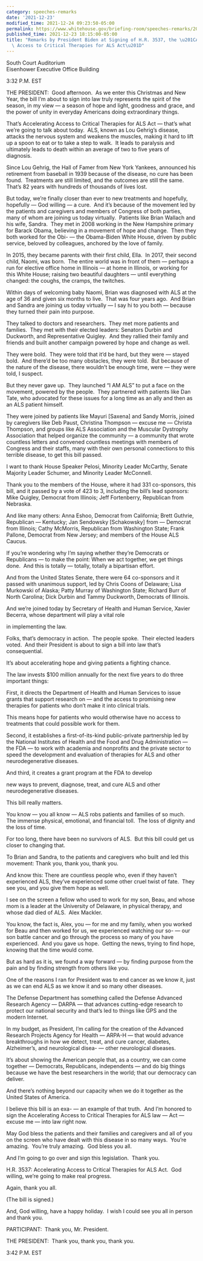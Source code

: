 ```yaml
---
category: speeches-remarks
date: '2021-12-23'
modified_time: 2021-12-24 09:23:50-05:00
permalink: https://www.whitehouse.gov/briefing-room/speeches-remarks/2021/12/23/remarks-by-president-biden-at-signing-of-h-r-3537-the-accelerating-access-to-critical-therapies-for-als-act/
published_time: 2021-12-23 18:15:00-05:00
title: "Remarks by President Biden at Signing of H.R. 3537, the \u201CAccelerating\
  \ Access to Critical Therapies for ALS Act\u201D"
---
```

 
South Court Auditorium  
Eisenhower Executive Office Building

3:32 P.M. EST

THE PRESIDENT:  Good afternoon.  As we enter this Christmas and New
Year, the bill I’m about to sign into law truly represents the spirit of
the season, in my view — a season of hope and light, goodness and grace,
and the power of unity in everyday Americans doing extraordinary
things. 

That’s Accelerating Access to Critical Therapies for ALS Act — that’s
what we’re going to talk about today.  ALS, known as Lou Gehrig’s
disease, attacks the nervous system and weakens the muscles, making it
hard to lift up a spoon to eat or to take a step to walk.  It leads to
paralysis and ultimately leads to death within an average of two to five
years of diagnosis. 

Since Lou Gehrig, the Hall of Famer from New York Yankees, announced his
retirement from baseball in 1939 because of the disease, no cure has
been found.  Treatments are still limited, and the outcomes are still
the same.  That’s 82 years with hundreds of thousands of lives lost. 

But today, we’re finally closer than ever to new treatments and
hopefully, hopefully — God willing — a cure.  And it’s because of the
movement led by the patients and caregivers and members of Congress of
both parties, many of whom are joining us today virtually.  Patients
like Brian Wallach and his wife, Sandra.  They met in 2008 working in
the New Hampshire primary for Barack Obama, believing in a movement of
hope and change.  Then they both worked for the Obi- — the Obama-Biden
White House, driven by public service, beloved by colleagues, anchored
by the love of family. 

In 2015, they became parents with their first child, Ella.  In 2017,
their second child, Naomi, was born.  The entire world was in front of
them — perhaps a run for elective office home in Illinois — at home in
Illinois, or working for this White House; raising two beautiful
daughters — until everything changed: the coughs, the cramps, the
twitches. 

Within days of welcoming baby Naomi, Brian was diagnosed with ALS at the
age of 36 and given six months to live.  That was four years ago.  And
Brian and Sandra are joining us today virtually — I say hi to you both —
because they turned their pain into purpose.

They talked to doctors and researchers.  They met more patients and
families.  They met with their elected leaders: Senators Durbin and
Duckworth, and Representative Quigley.  And they rallied their family
and friends and built another campaign powered by hope and change as
well. 

They were bold.  They were told that it’d be hard, but they were —
stayed bold.  And there’d be too many obstacles, they were told.  But
because of the nature of the disease, there wouldn’t be enough time,
were — they were told, I suspect. 

But they never gave up.  They launched “I AM ALS” to put a face on the
movement, powered by the people.  They partnered with patients like Dan
Tate, who advocated for these issues for a long time as an ally and then
as an ALS patient himself. 

They were joined by patients like Mayuri \[Saxena\] and Sandy Morris,
joined by caregivers like Deb Paust, Christina Thompson — excuse me —
Christa Thompson, and groups like ALS Association and the Muscular
Dystrophy Association that helped organize the community — a community
that wrote countless letters and convened countless meetings with
members of Congress and their staffs, many with their own personal
connections to this terrible disease, to get this bill passed. 

I want to thank House Speaker Pelosi, Minority Leader McCarthy, Senate
Majority Leader Schumer, and Minority Leader McConnell.

Thank you to the members of the House, where it had 331 co-sponsors,
this bill, and it passed by a vote of 423 to 3, including the bill’s
lead sponsors: Mike Quigley, Democrat from Illinois; Jeff Fortenberry,
Republican from Nebraska.

And like many others: Anna Eshoo, Democrat from California; Brett
Guthrie, Republican — Kentucky; Jan Sendowsky \[Schakowsky\] from —
Democrat from Illinois; Cathy McMorris, Republican from Washington
State; Frank Pallone, Democrat from New Jersey; and members of the House
ALS Caucus.

If you’re wondering why I’m saying whether they’re Democrats or
Republicans — to make the point: When we act together, we get things
done.  And this is totally — totally, totally a bipartisan effort.

And from the United States Senate, there were 64 co-sponsors and it
passed with unanimous support, led by Chris Coons of Delaware; Lisa
Murkowski of Alaska; Patty Murray of Washington State; Richard Burr of
North Carolina; Dick Durbin and Tammy Duckworth, Democrats of Illinois.

And we’re joined today by Secretary of Health and Human Service, Xavier
Becerra, whose department will play a vital role

in implementing the law.

Folks, that’s democracy in action.  The people spoke.  Their elected
leaders voted.  And their President is about to sign a bill into law
that’s consequential.

It’s about accelerating hope and giving patients a fighting chance.

The law invests $100 million annually for the next five years to do
three important things:

First, it directs the Department of Health and Human Services to issue
grants that support research on — and the access to promising new
therapies for patients who don’t make it into clinical trials.

This means hope for patients who would otherwise have no access to
treatments that could possible work for them.

Second, it establishes a first-of-its-kind public-private partnership
led by the National Institutes of Health and the Food and Drug
Administration — the FDA — to work with academia and nonprofits and the
private sector to speed the development and evaluation of therapies for
ALS and other neurodegenerative diseases.

And third, it creates a grant program at the FDA to develop

new ways to prevent, diagnose, treat, and cure ALS and other
neurodegenerative diseases.

This bill really matters.

You know — you all know — ALS robs patients and families of so much. 
The immense physical, emotional, and financial toll.  The loss of
dignity and the loss of time.

For too long, there have been no survivors of ALS.  But this bill could
get us closer to changing that.

To Brian and Sandra, to the patients and caregivers who built and led
this movement: Thank you, thank you, thank you.

And know this: There are countless people who, even if they haven’t
experienced ALS, they’ve experienced some other cruel twist of fate. 
They see you, and you give them hope as well.

I see on the screen a fellow who used to work for my son, Beau, and
whose mom is a leader at the University of Delaware, in physical
therapy, and whose dad died of ALS.  Alex Mackler.

You know, the fact is, Alex, you — for me and my family, when you worked
for Beau and then worked for us, we experienced watching our so- — our
son battle cancer and go through the process so many of you have
experienced.  And you gave us hope.  Getting the news, trying to find
hope, knowing that the time would come. 

But as hard as it is, we found a way forward — by finding purpose from
the pain and by finding strength from others like you.

One of the reasons I ran for President was to end cancer as we know it,
just as we can end ALS as we know it and so many other diseases.

The Defense Department has something called the Defense Advanced
Research Agency — DARPA — that advances cutting-edge research to protect
our national security and that’s led to things like GPS and the modern
Internet.

In my budget, as President, I’m calling for the creation of the Advanced
Research Projects Agency for Health — ARPA-H — that would advance
breakthroughs in how we detect, treat, and cure cancer, diabetes,
Alzheimer’s, and neurological disea- — other neurological diseases.

It’s about showing the American people that, as a country, we can come
together — Democrats, Republicans, independents — and do big things
because we have the best researchers in the world; that our democracy
can deliver.

And there’s nothing beyond our capacity when we do it together as the
United States of America.

I believe this bill is an exa- — an example of that truth.  And I’m
honored to sign the Accelerating Access to Critical Therapies for ALS
law — Act — excuse me — into law right now.

May God bless the patients and their families and caregivers and all of
you on the screen who have dealt with this disease in so many ways. 
You’re amazing.  You’re truly amazing.  God bless you all.

And I’m going to go over and sign this legislation.  Thank you.

H.R. 3537: Accelerating Access to Critical Therapies for ALS Act.  God
willing, we’re going to make real progress. 

Again, thank you all. 

(The bill is signed.)

And, God willing, have a happy holiday.  I wish I could see you all in
person and thank you.

PARTICIPANT:  Thank you, Mr. President.

THE PRESIDENT:  Thank you, thank you, thank you.

3:42 P.M. EST
